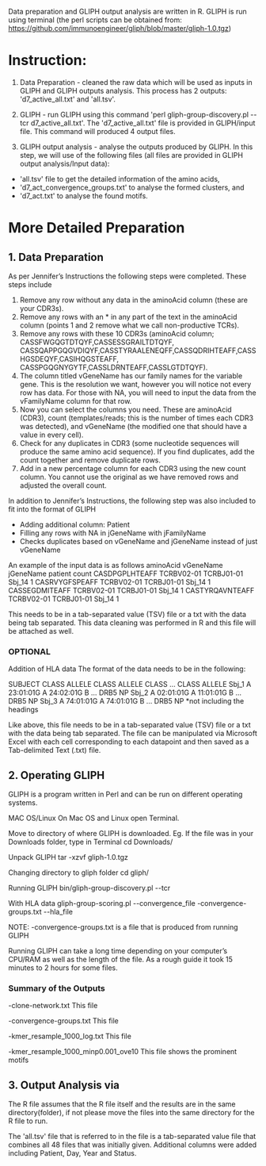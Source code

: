 Data preparation and GLIPH output analysis are written in R. 
GLIPH is run using terminal (the perl scripts can be obtained from: https://github.com/immunoengineer/gliph/blob/master/gliph-1.0.tgz)

# Instruction: 
1. Data Preparation - cleaned the raw data which will be used as inputs in GLIPH and GLIPH outputs analysis. This process has 2 outputs: 'd7_active_all.txt' and 'all.tsv'.

2. GLIPH - run GLIPH using this command 'perl gliph-group-discovery.pl --tcr d7_active_all.txt'. The 'd7_active_all.txt' file is provided in GLIPH/input file. This command will produced 4 output files. 

3. GLIPH output analysis - analyse the outputs produced by GLIPH. In this step, we will use of the following files (all files are provided in GLIPH output analysis/Input data):
- 'all.tsv' file to get the detailed information of the amino acids, 
- 'd7_act_convergence_groups.txt' to analyse the formed clusters, and 
- 'd7_act.txt' to analyse the found motifs. 


# More Detailed Preparation
## 1. Data Preparation
As per Jennifer’s Instructions the following steps were completed. These steps include
1)	Remove any row without any data in the aminoAcid column (these are your CDR3s).
2)	Remove any rows with an * in any part of the text in the aminoAcid column (points 1 and 2 remove what we call non-productive TCRs).
3)	Remove any rows with these 10 CDR3s (aminoAcid column; CASSFWGQGTDTQYF,CASSESSGRAILTDTQYF, CASSQAPPGQGVDIQYF,CASSTYRAALENEQFF,CASSQDRIHTEAFF,CASSHGSDEQYF,CASIHQGSTEAFF, CASSPGQGNYGYTF,CASSLDRNTEAFF,CASSLGTDTQYF).
4)	The column titled vGeneName has our family names for the variable gene. This is the resolution we want, however you will notice not every row has data. For those with NA, you will need to input the data from the vFamilyName column for that row.
5)	Now you can select the columns you need. These are aminoAcid (CDR3), count (templates/reads; this is the number of times each CDR3 was detected), and vGeneName (the modified one that should have a value in every cell).
6)	Check for any duplicates in CDR3 (some nucleotide sequences will produce the same amino acid sequence). If you find duplicates, add the count together and remove duplicate rows.
7)	Add in a new percentage column for each CDR3 using the new count column. You cannot use the original as we have removed rows and adjusted the overall count.

In addition to Jennifer’s Instructions, the following step was also included to fit into the format of GLIPH
-	Adding additional column: Patient 
-	Filling any rows with NA in jGeneName with jFamilyName
-	Checks duplicates based on vGeneName and jGeneName instead of just vGeneName

An example of the input data is as follows
aminoAcid		    vGeneName	  jGeneName	  patient		count
CASDPGPLHTEAFF	TCRBV02-01	TCRBJ01-01	Sbj_14		1
CASRVYGFSPEAFF	TCRBV02-01	TCRBJ01-01	Sbj_14		1
CASSEGDMITEAFF	TCRBV02-01	TCRBJ01-01	Sbj_14		1
CASTYRQAVNTEAFF	TCRBV02-01	TCRBJ01-01	Sbj_14		1

This needs to be in a tab-separated value (TSV) file or a txt with the data being tab separated. This data cleaning was performed in R and this file will be attached as well.


### OPTIONAL
Addition of HLA data
The format of the data needs to be in the following:

SUBJECT	CLASS	ALLELE		CLASS	ALLELE		CLASS	…	  CLASS	ALLELE
Sbj_1		A	    23:01:01G	A	    24:02:01G	B   	…	  DRB5	NP
Sbj_2		A	    02:01:01G	A	    11:01:01G	B	    …	  DRB5	NP
Sbj_3		A	    74:01:01G	A	    74:01:01G	B	    …	  DRB5	NP
*not including the headings

Like above, this file needs to be in a tab-separated value (TSV) file or a txt with the data being tab separated. The file can be manipulated via Microsoft Excel with each cell corresponding to each datapoint and then saved as a Tab-delimited Text (.txt) file.

## 2. Operating GLIPH
GLIPH is a program written in Perl and can be run on different operating systems.

MAC OS/Linux 
On Mac OS and Linux open Terminal.

Move to directory of where GLIPH is downloaded.
	Eg. If the file was in your Downloads folder, type in Terminal
  cd Downloads/

Unpack GLIPH
	tar -xzvf gliph-1.0.tgz

Changing directory to gliph folder
  cd gliph/

Running GLIPH
  bin/gliph-group-discovery.pl --tcr <FILENAME>

With HLA data 
  gliph-group-scoring.pl --convergence_file <FILENAME>-convergence-groups.txt --hla_file <HLAFILE>

NOTE: <FILENAME>-convergence-groups.txt is a file that is produced from running GLIPH

Running GLIPH can take a long time depending on your computer’s CPU/RAM as well as the length of the file. As a rough guide it took 15 minutes to 2 hours for some files.

### Summary of the Outputs
<FILENAME>-clone-network.txt
  This file

<FILENAME>-convergence-groups.txt
  This file

<FILENAME>-kmer_resample_1000_log.txt
  This file 
  
<FILENAME>-kmer_resample_1000_minp0.001_ove10
  This file shows the prominent motifs
  

## 3. Output Analysis via
The R file assumes that the R file itself and the results are in the same directory(folder), if not please move the files into the same directory for the R file to run.

The 'all.tsv' file that is referred to in the file is a tab-separated value file that combines all 48 files that was initially given. Additional columns were added including Patient, Day, Year and Status.
